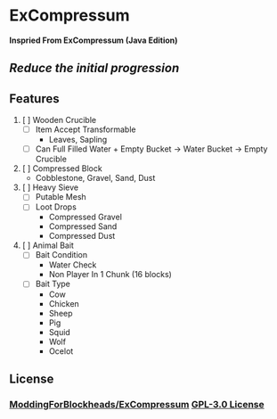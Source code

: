 # ExCompressum
<b>Inspried From ExCompressum (Java Edition)</b><br>
## *Reduce the initial progression*

## Features
1. [ ] Wooden Crucible
	* [ ] Item Accept Transformable
		* Leaves, Sapling
	* [ ] Can Full Filled Water + Empty Bucket -> Water Bucket -> Empty Crucible
2. [ ] Compressed Block
	* Cobblestone, Gravel, Sand, Dust
3. [ ] Heavy Sieve
	* [ ] Putable Mesh
	* [ ] Loot Drops
		* Compressed Gravel
		* Compressed Sand
		* Compressed Dust
4. [ ] Animal Bait
	* [ ] Bait Condition
		* Water Check
		* Non Player In 1 Chunk (16 blocks)
	* [ ] Bait Type
		* Cow
		* Chicken
		* Sheep
		* Pig
		* Squid
		* Wolf
		* Ocelot

## License
### <u>ModdingForBlockheads/ExCompressum</u> <b>[GPL-3.0 License](https://github.com/ModdingForBlockheads/ExCompressum/blob/master/LICENSE)</b>